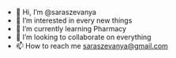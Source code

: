 - 👋 Hi, I’m @saraszevanya
- 👀 I’m interested in every new things
- 🌱 I’m currently learning Pharmacy
- 💞️ I’m looking to collaborate on everything
- 📫 How to reach me saraszevanya@gmail.com

<!---
saraszevanya/saraszevanya is a ✨ special ✨ repository because its `README.md` (this file) appears on your GitHub profile.
You can click the Preview link to take a look at your changes.
--->
